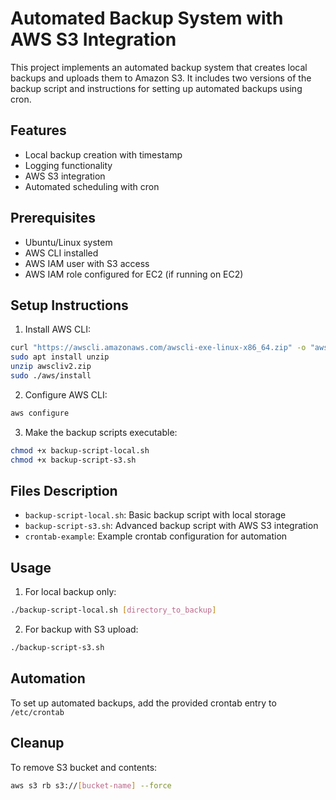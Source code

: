 # Automated Backup System with AWS S3 Integration

This project implements an automated backup system that creates local backups and uploads them to Amazon S3. It includes two versions of the backup script and instructions for setting up automated backups using cron.

## Features
- Local backup creation with timestamp
- Logging functionality
- AWS S3 integration
- Automated scheduling with cron

## Prerequisites
- Ubuntu/Linux system
- AWS CLI installed
- AWS IAM user with S3 access
- AWS IAM role configured for EC2 (if running on EC2)

## Setup Instructions
1. Install AWS CLI:
```bash
curl "https://awscli.amazonaws.com/awscli-exe-linux-x86_64.zip" -o "awscliv2.zip"
sudo apt install unzip
unzip awscliv2.zip
sudo ./aws/install
```

2. Configure AWS CLI:
```bash
aws configure
```

3. Make the backup scripts executable:
```bash
chmod +x backup-script-local.sh
chmod +x backup-script-s3.sh
```

## Files Description
- `backup-script-local.sh`: Basic backup script with local storage
- `backup-script-s3.sh`: Advanced backup script with AWS S3 integration
- `crontab-example`: Example crontab configuration for automation

## Usage
1. For local backup only:
```bash
./backup-script-local.sh [directory_to_backup]
```

2. For backup with S3 upload:
```bash
./backup-script-s3.sh
```

## Automation
To set up automated backups, add the provided crontab entry to `/etc/crontab`

## Cleanup
To remove S3 bucket and contents:
```bash
aws s3 rb s3://[bucket-name] --force
```
